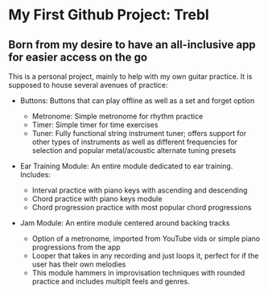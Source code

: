 # My First Github Project: Trebl
## Born from my desire to have an all-inclusive app for easier access on the go

This is a personal project, mainly to help with my own guitar practice. It is
supposed to house several avenues of practice:

* Buttons: Buttons that can play offline as well as a set and forget option
  * Metronome: Simple metronome for rhythm practice 
  * Timer: Simple timer for time exercises 
  * Tuner: Fully functional string instrument tuner; offers support for other 
types of instruments as well as different frequencies for selection and popular 
metal/acoustic alternate tuning presets 


* Ear Training Module: An entire module dedicated to ear training. 
Includes: 
  * Interval practice with piano keys with ascending and descending
  * Chord practice with piano keys module
  * Chord progression practice with most popular chord progressions

* Jam Module:  An entire module centered around backing tracks
  * Option of a metronome, imported from YouTube vids or simple piano 
    progressions from the app
  * Looper that takes in any recording and just loops it, perfect for if the 
  user has their own melodies
  * This module hammers in improvisation techniques with rounded practice and 
includes multiplt feels and genres. 